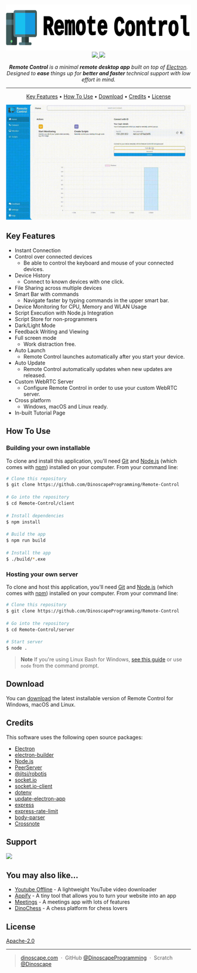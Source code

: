 <p align="center">
  <a href="https://DinoscapeProgramming.github.io/Remote-Control">
    <picture>
      <source height="125" media="(prefers-color-scheme: dark)" srcset="https://raw.githubusercontent.com/DinoscapeProgramming/Remote-Control/master/docs/static/logo-dark.svg">
      <img height="125" alt="Remote Control" src="https://raw.githubusercontent.com/DinoscapeProgramming/Remote-Control/master/docs/static/logo.svg">
    </picture>
  </a>
  <br>
  <a href="https://opensource.org/license/apache-2-0">
    <img src="https://img.shields.io/badge/License-Apache%202.0-brightgreen.svg">
  </a>
  <a href="https://github.com/DinoscapeProgramming/Remote-Control/releases/tag/v1.0.0">
    <img src="https://img.shields.io/badge/Release-1.0.0-brightgreen.svg">
  </a>
</p>
<p align="center">
  <em><b>Remote Control</b> is a minimal <b>remote desktop app</b> built on top of <a href="http://electron.atom.io" target="_blank">Electron</a>. Designed to <b>ease</b> things up for <b>better and faster</b> technical support with low effort in mind.</em>
</p>

---

<p align="center">
  <a href="#key-features">Key Features</a> •
  <a href="#how-to-use">How To Use</a> •
  <a href="#download">Download</a> •
  <a href="#credits">Credits</a> •
  <a href="#license">License</a>
</p>

![screenshot](https://raw.githubusercontent.com/DinoscapeProgramming/Remote-Control/master/docs/static/demonstration.gif)

## Key Features

* Instant Connection
* Control over connected devices
  - Be able to control the keyboard and mouse of your connected devices.
* Device History
  - Connect to known devices with one click.
* File Sharing across multiple devices
* Smart Bar with commands
  - Navigate faster by typing commands in the upper smart bar.
* Device Monitoring for CPU, Memory and WLAN Usage
* Script Execution with Node.js Integration
* Script Store for non-programmers
* Dark/Light Mode
* Feedback Writing and Viewing
* Full screen mode
  - Work distraction free.
* Auto Launch
  - Remote Control launches automatically after you start your device.
* Auto Update
  - Remote Control automatically updates when new updates are released.
* Custom WebRTC Server
  - Configure Remote Control in order to use your custom WebRTC server.
* Cross platform
  - Windows, macOS and Linux ready.
* In-built Tutorial Page

## How To Use

### Building your own installable

To clone and install this application, you'll need [Git](https://git-scm.com) and [Node.js](https://nodejs.org/en/download/) (which comes with [npm](http://npmjs.com)) installed on your computer. From your command line:

```bash
# Clone this repository
$ git clone https://github.com/DinoscapeProgramming/Remote-Control

# Go into the repository
$ cd Remote-Control/client

# Install dependencies
$ npm install

# Build the app
$ npm run build

# Install the app
$ ./build/*.exe
```

### Hosting your own server

To clone and host this application, you'll need [Git](https://git-scm.com) and [Node.js](https://nodejs.org/en/download/) (which comes with [npm](http://npmjs.com)) installed on your computer. From your command line:

```bash
# Clone this repository
$ git clone https://github.com/DinoscapeProgramming/Remote-Control

# Go into the repository
$ cd Remote-Control/server

# Start server
$ node . 
```

> **Note**
> If you're using Linux Bash for Windows, [see this guide](https://www.howtogeek.com/261575/how-to-run-graphical-linux-desktop-applications-from-windows-10s-bash-shell/) or use `node` from the command prompt.


## Download

You can [download](https://github.com/DinoscapeProgramming/Remote-Control/releases/tag/v1.0.1) the latest installable version of Remote Control for Windows, macOS and Linux.

## Credits

This software uses the following open source packages:

- [Electron](https://electronjs.org)
- [electron-builder](https://www.electron.build)
- [Node.js](https://nodejs.org)
- [PeerServer](https://github.com/peers/peerjs-server)
- [@jitsi/robotjs](https://github.com/jitsi/robotjs)
- [socket.io](https://socket.io)
- [socket.io-client](https://socket.io)
- [dotenv](https://github.com/motdotla/dotenv)
- [update-electron-app](https://github.com/electron/update-electron-app)
- [express](https://github.com/expressjs/express)
- [express-rate-limit](https://github.com/express-rate-limit/express-rate-limit)
- [body-parser](https://github.com/expressjs/body-parser)
- [Crossnote](https://github.com/shd101wyy/crossnote)

## Support

<a href="https://www.patreon.com/DinoscapeArmy">
	<img src="https://c5.patreon.com/external/logo/become_a_patron_button@2x.png" width="160">
</a>

## You may also like...

- [Youtube Offline](https://github.com/DinoscapeProgramming/Youtube-Offline) - A lightweight YouTube video downloader
- [Appify](https://github.com/DinoscapeProgramming/Appify) - A tiny tool that allows you to turn your website into an app
- [Meetings](https://github.com/DinoscapeProgramming/Meetings) - A meetings app with lots of features
- [DinoChess](https://github.com/DinoscapeProgramming/DinoChess) - A chess platform for chess lovers

## License

[Apache-2.0](https://raw.githubusercontent.com/DinoscapeProgramming/Remote-Control/master/LICENSE)

---

> [dinoscape.com](https://dinoscape.com) &nbsp;&middot;&nbsp;
> GitHub [@DinoscapeProgramming](https://github.com/DinoscapeProgramming) &nbsp;&middot;&nbsp;
> Scratch [@Dinoscape](https://scratch.mit.edu/users/Dinoscape)